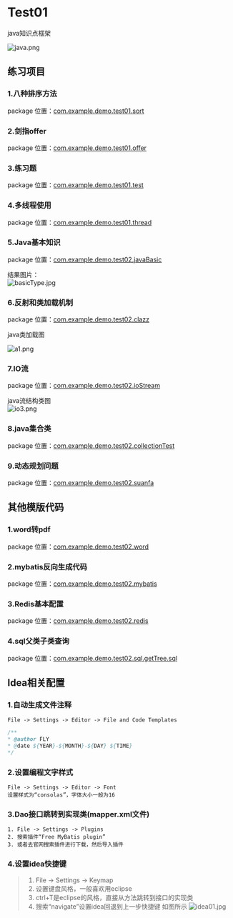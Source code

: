 # Test01
java知识点框架

![java.png](src/main/resources/img/java.png)

## 练习项目
### 1.八种排序方法
package 位置：[com.example.demo.test01.sort](src/main/java/com/example/demo/test01/sort)

### 2.剑指offer
package 位置：[com.example.demo.test01.offer](src/main/java/com/example/demo/test01/offer)

### 3.练习题
package 位置：[com.example.demo.test01.test](src/main/java/com/example/demo/test01/test)
    
### 4.多线程使用            
package 位置：[com.example.demo.test01.thread](src/main/java/com/example/demo/test01/thread)
    
### 5.Java基本知识            
package 位置：[com.example.demo.test02.javaBasic](src/main/java/com/example/demo/test02/javaBasic)

结果图片：  
![basicType.jpg](src/main/resources/img/basicType.jpg)

### 6.反射和类加载机制            
package 位置：[com.example.demo.test02.clazz](src/main/java/com/example/demo/test02/clazz)
 
java类加载图

![a1.png](src/main/resources/img/loader.png)  

### 7.IO流
package 位置：[com.example.demo.test02.ioStream](src/main/java/com/example/demo/test02/ioStream)

java流结构类图  
![io3.png](src/main/resources/img/io3.png)

### 8.java集合类
package 位置：[com.example.demo.test02.collectionTest](src/main/java/com/example/demo/test02/collectionTest)

### 9.动态规划问题            
package 位置：[com.example.demo.test02.suanfa](src/main/java/com/example/demo/test02/suanfa)


## 其他模版代码
### 1.word转pdf
package 位置：[com.example.demo.test02.word](src/main/java/com/example/demo/test02/word)

### 2.mybatis反向生成代码
package 位置：[com.example.demo.test02.mybatis](src/main/java/com/example/demo/test02/mybatis)

### 3.Redis基本配置
package 位置：[com.example.demo.test02.redis](src/main/java/com/example/demo/test02/redis)

### 4.sql父类子类查询
package 位置：[com.example.demo.test02.sql.getTree.sql](src/main/java/com/example/demo/test02/sql/getTree.sql)


## Idea相关配置
### 1.自动生成文件注释
    File -> Settings -> Editor -> File and Code Templates   
```java
/**
* @author FLY
* @date ${YEAR}-${MONTH}-${DAY} ${TIME}
*/
```
### 2.设置编程文字样式
    File -> Settings -> Editor -> Font
    设置样式为“consolas”，字体大小一般为16
    
### 3.Dao接口跳转到实现类(mapper.xml文件)
    1. File -> Settings -> Plugins 
    2. 搜索插件“Free MyBatis plugin”
    3. 或者去官网搜索插件进行下载，然后导入插件
    
### 4.设置idea快捷键
>1. File -> Settings -> Keymap  
>2. 设置键盘风格，一般喜欢用eclipse
>3. ctrl+T是eclipse的风格，直接从方法跳转到接口的实现类    
>4. 搜索“navigate”设置idea回退到上一步快捷键
如图所示
![idea01.jpg](src/main/resources/img/idea01.jpg)